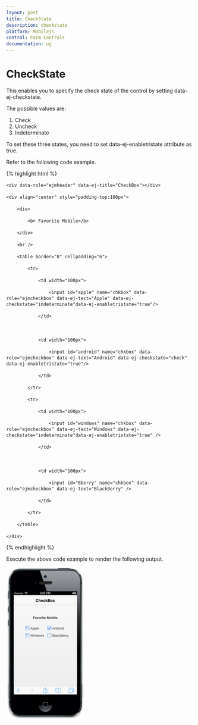 ```yaml
---
layout: post
title: CheckState
description: checkstate
platform: Mobilejs
control: Form Controls
documentation: ug
---
```


# CheckState

This enables you to specify the check state of the control by setting data-ej-checkstate.

The possible values are:

1. Check
2. Uncheck
3. Indeterminate

To set these three states, you need to set data-ej-enabletristate attribute as true.

Refer to the following code example.

{% highlight html %}

    <div data-role="ejmheader" data-ej-title="CheckBox"></div>

    <div align="center" style="padding-top:100px">

        <div>

            <b> Favorite Mobile</b>

        </div>

        <br />

        <table border="0" cellpadding="6">

            <tr>

                <td width="100px">

                    <input id="apple" name="chkbox" data-role="ejmcheckbox" data-ej-text="Apple" data-ej-checkstate="indeterminate"data-ej-enabletristate="true"/>

                </td>



                <td width="100px">

                    <input id="android" name="chkbox" data-role="ejmcheckbox" data-ej-text="Android" data-ej-checkstate="check" data-ej-enabletristate="true"/>

                </td>

            </tr>

            <tr>

                <td width="100px">

                    <input id="windows" name="chkbox" data-role="ejmcheckbox" data-ej-text="Windows" data-ej-checkstate="indeterminate"data-ej-enabletristate="true" />

                </td>



                <td width="100px">

                    <input id="Bberry" name="chkbox" data-role="ejmcheckbox" data-ej-text="BlackBerry" />

                </td>

            </tr>

        </table>

    </div>

{% endhighlight %}

Execute the above code example to render the following output.

![C:/Users/deepal/AppData/Local/Temp/SNAGHTML2f71445a.PNG](CheckState_images/CheckState_img1.png)